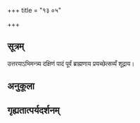 +++
title = "१३ ०५"

+++
## सूत्रम्
उत्तरयाऽभिमन्त्र्य दक्षिणं पादं पूर्वं ब्राह्मणाय प्रयच्छेत्सव्यँ शूद्राय।
## अनुकूला

## गृह्यतात्पर्यदर्शनम्

